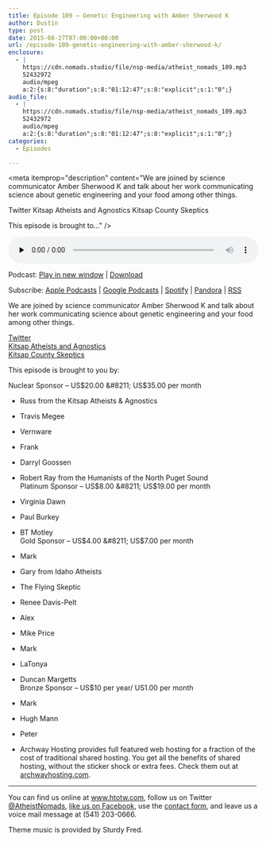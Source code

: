 ```yaml
---
title: Episode 109 – Genetic Engineering with Amber Sherwood K
author: Dustin
type: post
date: 2015-08-27T07:00:00+00:00
url: /episode-109-genetic-engineering-with-amber-sherwood-k/
enclosure:
  - |
    https://cdn.nomads.studio/file/nsp-media/atheist_nomads_109.mp3
    52432972
    audio/mpeg
    a:2:{s:8:"duration";s:8:"01:12:47";s:8:"explicit";s:1:"0";}
audio_file:
  - |
    https://cdn.nomads.studio/file/nsp-media/atheist_nomads_109.mp3
    52432972
    audio/mpeg
    a:2:{s:8:"duration";s:8:"01:12:47";s:8:"explicit";s:1:"0";}
categories:
  - Episodes

---
```

<div itemscope itemtype="http://schema.org/AudioObject">
  <meta itemprop="name" content="Episode 109 &#8211; Genetic Engineering with Amber Sherwood K" />
  
  <meta itemprop="uploadDate" content="2015-08-27T01:00:00-06:00" />
  
  <meta itemprop="encodingFormat" content="audio/mpeg" />
  
  <meta itemprop="duration" content="PT1H12M47S" />
  
  <meta itemprop="description" content="We are joined by science communicator Amber Sherwood K and talk about her work communicating science about genetic engineering and your food among other things.

Twitter
Kitsap Atheists and Agnostics
Kitsap County Skeptics

This episode is brought to..." />
  
  <meta itemprop="contentUrl" content="https://dts.podtrac.com/redirect.mp3/cdn.nomads.studio/file/nsp-media/atheist_nomads_109.mp3" />
  
  <meta itemprop="contentSize" content="50.0" />
  </p> 
  
  <div class="powerpress_player" id="powerpress_player_8366">
    <audio class="wp-audio-shortcode" id="audio-5127-110" preload="none" style="width: 100%;" controls="controls"><source type="audio/mpeg" src="https://dts.podtrac.com/redirect.mp3/cdn.nomads.studio/file/nsp-media/atheist_nomads_109.mp3?_=110" /><a href="https://dts.podtrac.com/redirect.mp3/cdn.nomads.studio/file/nsp-media/atheist_nomads_109.mp3">https://dts.podtrac.com/redirect.mp3/cdn.nomads.studio/file/nsp-media/atheist_nomads_109.mp3</a></audio>
  </div>
</div>

<p class="powerpress_links powerpress_links_mp3">
  Podcast: <a href="https://dts.podtrac.com/redirect.mp3/cdn.nomads.studio/file/nsp-media/atheist_nomads_109.mp3" class="powerpress_link_pinw" target="_blank" title="Play in new window" onclick="return powerpress_pinw('https://htotw.com/?powerpress_pinw=5127-podcast');" rel="nofollow">Play in new window</a> | <a href="https://dts.podtrac.com/redirect.mp3/cdn.nomads.studio/file/nsp-media/atheist_nomads_109.mp3" class="powerpress_link_d" title="Download" rel="nofollow" download="atheist_nomads_109.mp3">Download</a>
</p>

<p class="powerpress_links powerpress_subscribe_links">
  Subscribe: <a href="https://podcasts.apple.com/us/podcast/humanists-take-on-the-world/id530050098?mt=2&ls=1" class="powerpress_link_subscribe powerpress_link_subscribe_itunes" target="_blank" title="Subscribe on Apple Podcasts" rel="nofollow">Apple Podcasts</a> | <a href="https://www.google.com/podcasts?feed=aHR0cDovL2F0aGVpc3Rub21hZHMubGlic3luLmNvbS9yc3M%3D" class="powerpress_link_subscribe powerpress_link_subscribe_googleplay" target="_blank" title="Subscribe on Google Podcasts" rel="nofollow">Google Podcasts</a> | <a href="https://open.spotify.com/show/3LzK2xZGike6Tc1GEMtMbr?si=LieN9SNuTpq96smuaUsH8A" class="powerpress_link_subscribe powerpress_link_subscribe_spotify" target="_blank" title="Subscribe on Spotify" rel="nofollow">Spotify</a> | <a href="https://www.pandora.com/podcast/atheist-nomads/PC:10122?corr=62071012&part=ug" class="powerpress_link_subscribe powerpress_link_subscribe_pandora" target="_blank" title="Subscribe on Pandora" rel="nofollow">Pandora</a> | <a href="https://htotw.com/feed/podcast/" class="powerpress_link_subscribe powerpress_link_subscribe_rss" target="_blank" title="Subscribe via RSS" rel="nofollow">RSS</a>
</p>

We are joined by science communicator Amber Sherwood K and talk about her work communicating science about genetic engineering and your food among other things.

<a href="https://twitter.com/ambersherwoodk" target="_blank" rel="noopener">Twitter</a>  
<a href="http://www.meetup.com/Kitsap-Atheists-and-Agnostics/" target="_blank" rel="noopener">Kitsap Atheists and Agnostics</a>  
<a href="http://www.meetup.com/Kitsap-County-Skeptics/" target="_blank" rel="noopener">Kitsap County Skeptics</a>

This episode is brought to you by:

Nuclear Sponsor &#8211; US$20.00 &#8211; US$35.00 per month  
* Russ from the Kitsap Atheists & Agnostics  
* Travis Megee  
* Vernware  
* Frank  
* Darryl Goossen  
* Robert Ray from the Humanists of the North Puget Sound  
Platinum Sponsor &#8211; US$8.00 &#8211; US$19.00 per month  
* Virginia Dawn  
* Paul Burkey  
* BT Motley  
Gold Sponsor &#8211; US$4.00 &#8211; US$7.00 per month  
* Mark  
* Gary from Idaho Atheists  
* The Flying Skeptic  
* Renee Davis-Pelt  
* Alex  
* Mike Price  
* Mark  
* LaTonya  
* Duncan Margetts  
Bronze Sponsor &#8211; US$10 per year/ US1.00 per month  
* Mark  
* Hugh Mann  
* Peter

* Archway Hosting provides full featured web hosting for a fraction of the cost of traditional shared hosting. You get all the benefits of shared hosting, without the sticker shock or extra fees. Check them out at <a href="http://archwayhosting.com/" target="_blank" rel="noopener">archwayhosting.com</a>.

<hr width="500" />

You can find us online at <a href="https://www.htotw.com/" target="_blank" rel="noopener">www.htotw.com</a>, follow us on Twitter <a href="https://htotw.com/twitter" target="_blank" rel="noopener">@AtheistNomads</a>, <a href="https://htotw.com/facebook" target="_blank" rel="noopener">like us on Facebook</a>, use the [contact form](https://htotw.com/contact), and leave us a voice mail message at (541) 203-0666.

Theme music is provided by Sturdy Fred.